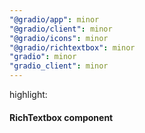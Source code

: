 ```yaml
---
"@gradio/app": minor
"@gradio/client": minor
"@gradio/icons": minor
"@gradio/richtextbox": minor
"gradio": minor
"gradio_client": minor
---
```


highlight:

#### RichTextbox component

